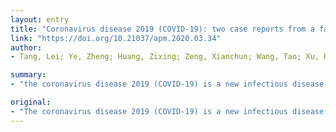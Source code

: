 ```yaml
---
layout: entry
title: "Coronavirus disease 2019 (COVID-19): two case reports from a family cluster"
link: "https://doi.org/10.21037/apm.2020.03.34"
author:
- Tang, Lei; Ye, Zheng; Huang, Zixing; Zeng, Xianchun; Wang, Tao; Xu, Rui; Wang, Rongpin; Song, Bin

summary:
- "the coronavirus disease 2019 (COVID-19) is a new infectious disease. It has rapidly spread to 114 countries outside China, which is receiving worldwide attention. In clinical work, doctors should make full use of the advantages of CT and RT-PCR. We report a family cluster case of a father and a son diagnosed as COVID19 at our hospital."

original:
- "The coronavirus disease 2019 (COVID-19) is a new infectious disease, firstly appeared in Wuhan city and has rapidly spread to 114 countries outside China, which is receiving worldwide attention. As two important means of examination, computed tomography (CT) and real-time reverse transcription polymerase chain reaction (RT-PCR) have always been controversial in the clinical diagnosis of COVID-19 pneumonia. Here, we report a family cluster case of a father and a son diagnosed as COVID-19 at our hospital, and described the clinical manifestations, laboratory results, CT changes, diagnosis and treatment strategy of these two patients. Focus on the value of these two methods in the diagnosis and treatment of diseases, as well as their respective deficiencies. For patient 1 (father), the efficacy of RT-PCR is not satisfactory either in terms of diagnosis or follow-up, which may cause misdiagnosis and delay treatment. For patient 2 (son), the clinical symptoms were not obvious, but CT imaging clearly displayed dynamic changes of the lung lesions. Meanwhile, the two patients respectively underwent five chest CT examinations during their hospitalization and discharge follow-up, showing the potential harm of radiation. Therefore, in clinical work, doctors should make full use of the advantages of CT and RT-PCR, and take other measures to make up for their disadvantages."
---
```



